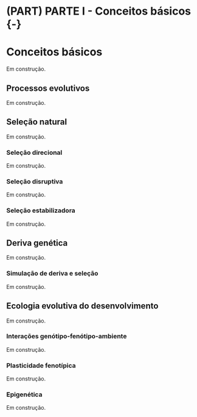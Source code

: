 # (PART) PARTE I - Conceitos básicos {-}

# Conceitos básicos 

Em construção.

## Processos evolutivos

Em construção.

## Seleção natural

Em construção.

### Seleção direcional

Em construção.

### Seleção disruptiva

Em construção.

### Seleção estabilizadora

Em construção.

## Deriva genética

Em construção.

### Simulação de deriva e seleção

Em construção.

## Ecologia evolutiva do desenvolvimento

Em construção.

### Interações genótipo-fenótipo-ambiente

Em construção.

### Plasticidade fenotípica

Em construção.

### Epigenética

Em construção.
















